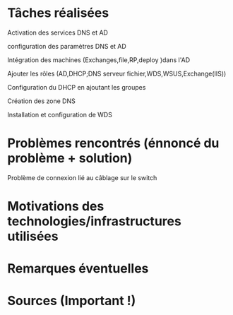 # Tâches réalisées

Activation des services DNS et AD 

configuration des paramètres DNS et AD 

Intégration des machines (Exchanges,file,RP,deploy )dans l'AD

Ajouter  les rôles (AD,DHCP;DNS serveur fichier,WDS,WSUS,Exchange(IIS))

Configuration du DHCP  en ajoutant les groupes 

Création des zone DNS

Installation et configuration de WDS 

# Problèmes rencontrés (énnoncé du problème + solution)
 
 Problème de connexion lié  au câblage sur le switch 

# Motivations des technologies/infrastructures utilisées

# Remarques éventuelles

# Sources (Important !)
